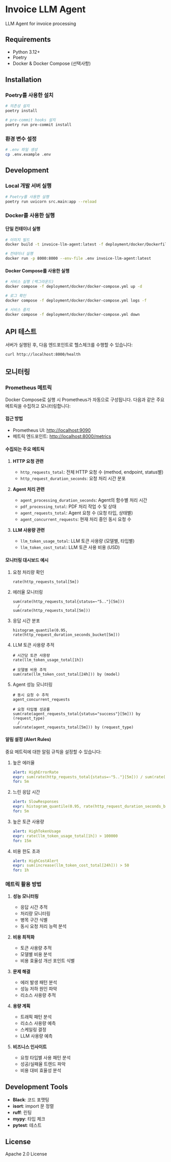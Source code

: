 # Invoice LLM Agent

LLM Agent for invoice processing

## Requirements

- Python 3.12+
- Poetry
- Docker & Docker Compose (선택사항)

## Installation

### Poetry를 사용한 설치

```bash
# 의존성 설치
poetry install

# pre-commit hooks 설치
poetry run pre-commit install
```

### 환경 변수 설정

```bash
# .env 파일 생성
cp .env.example .env
```

## Development

### Local 개발 서버 실행

```bash
# Poetry를 사용한 실행
poetry run uvicorn src.main:app --reload
```

### Docker를 사용한 실행

#### 단일 컨테이너 실행

```bash
# 이미지 빌드
docker build -t invoice-llm-agent:latest -f deployment/docker/Dockerfile .

# 컨테이너 실행
docker run -p 8000:8000 --env-file .env invoice-llm-agent:latest
```

#### Docker Compose를 사용한 실행

```bash
# 서비스 실행 (백그라운드)
docker compose -f deployment/docker/docker-compose.yml up -d

# 로그 확인
docker compose -f deployment/docker/docker-compose.yml logs -f

# 서비스 중지
docker compose -f deployment/docker/docker-compose.yml down
```

## API 테스트

서버가 실행된 후, 다음 엔드포인트로 헬스체크를 수행할 수 있습니다:

```bash
curl http://localhost:8000/health
```

## 모니터링

### Prometheus 메트릭

Docker Compose로 실행 시 Prometheus가 자동으로 구성됩니다. 다음과 같은 주요 메트릭을 수집하고 모니터링합니다:

#### 접근 방법

- Prometheus UI: <http://localhost:9090>
- 메트릭 엔드포인트: <http://localhost:8000/metrics>

#### 수집되는 주요 메트릭

1. **HTTP 요청 관련**
   - `http_requests_total`: 전체 HTTP 요청 수 (method, endpoint, status별)
   - `http_request_duration_seconds`: 요청 처리 시간 분포

2. **Agent 처리 관련**
   - `agent_processing_duration_seconds`: Agent의 함수별 처리 시간
   - `pdf_processing_total`: PDF 처리 작업 수 및 상태
   - `agent_requests_total`: Agent 요청 수 (요청 타입, 상태별)
   - `agent_concurrent_requests`: 현재 처리 중인 동시 요청 수

3. **LLM 사용량 관련**
   - `llm_token_usage_total`: LLM 토큰 사용량 (모델별, 타입별)
   - `llm_token_cost_total`: LLM 토큰 사용 비용 (USD)

#### 모니터링 대시보드 예시

1. 요청 처리량 확인

    ```promql
    rate(http_requests_total[5m])
    ```

2. 에러율 모니터링

    ```promql
    sum(rate(http_requests_total{status=~"5.."}[5m]))
      /
    sum(rate(http_requests_total[5m]))
    ```

3. 응답 시간 분포

    ```promql
    histogram_quantile(0.95, rate(http_request_duration_seconds_bucket[5m]))
    ```

4. LLM 토큰 사용량 추적

    ```promql
    # 시간당 토큰 사용량
    rate(llm_token_usage_total[1h])

    # 모델별 비용 추적
    sum(rate(llm_token_cost_total[24h])) by (model)
    ```

5. Agent 성능 모니터링

    ```promql
    # 동시 요청 수 추적
    agent_concurrent_requests

    # 요청 타입별 성공률
    sum(rate(agent_requests_total{status="success"}[5m])) by (request_type)
      /
    sum(rate(agent_requests_total[5m])) by (request_type)
    ```

#### 알림 설정 (Alert Rules)

중요 메트릭에 대한 알림 규칙을 설정할 수 있습니다:

1. 높은 에러율

    ```yaml
    alert: HighErrorRate
    expr: sum(rate(http_requests_total{status=~"5.."}[5m])) / sum(rate(http_requests_total[5m])) > 0.1
    for: 5m
    ```

2. 느린 응답 시간

    ```yaml
    alert: SlowResponses
    expr: histogram_quantile(0.95, rate(http_request_duration_seconds_bucket[5m])) > 2
    for: 5m
    ```

3. 높은 토큰 사용량

    ```yaml
    alert: HighTokenUsage
    expr: rate(llm_token_usage_total[1h]) > 100000
    for: 15m
    ```

4. 비용 한도 초과

    ```yaml
    alert: HighCostAlert
    expr: sum(increase(llm_token_cost_total[24h])) > 50
    for: 1h
    ```

### 메트릭 활용 방법

1. **성능 모니터링**
   - 응답 시간 추적
   - 처리량 모니터링
   - 병목 구간 식별
   - 동시 요청 처리 능력 분석

2. **비용 최적화**
   - 토큰 사용량 추적
   - 모델별 비용 분석
   - 비용 효율성 개선 포인트 식별

3. **문제 해결**
   - 에러 발생 패턴 분석
   - 성능 저하 원인 파악
   - 리소스 사용량 추적

4. **용량 계획**
   - 트래픽 패턴 분석
   - 리소스 사용량 예측
   - 스케일링 결정
   - LLM 사용량 예측

5. **비즈니스 인사이트**
   - 요청 타입별 사용 패턴 분석
   - 성공/실패율 트렌드 파악
   - 비용 대비 효율성 분석

## Development Tools

- **Black**: 코드 포맷팅
- **isort**: import 문 정렬
- **ruff**: 린팅
- **mypy**: 타입 체크
- **pytest**: 테스트

## License

Apache 2.0 License
